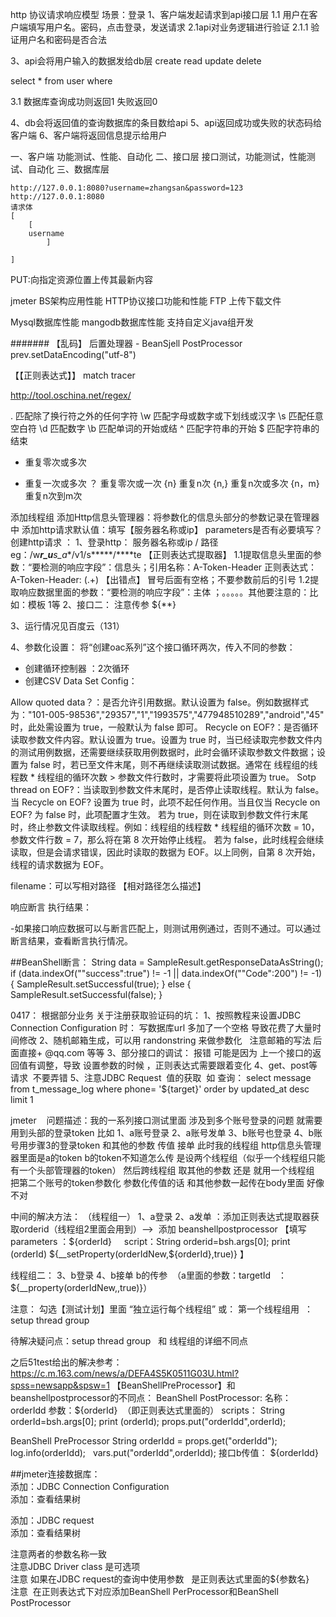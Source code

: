 http 协议请求响应模型
场景：登录
1、客户端发起请求到api接口层
   1.1 用户在客户端填写用户名。密码，点击登录，发送请求
   2.1api对业务逻辑进行验证
      2.1.1 验证用户名和密码是否合法
  
3、api会将用户输入的数据发给db层
create read  update  delete

select * from user where 

3.1 数据库查询成功则返回1 失败返回0

4、db会将返回值的查询数据库的条目数给api
5、api返回成功或失败的状态码给客户端
6、客户端将返回信息提示给用户

一、客户端
    功能测试、性能、自动化
二、接口层
    接口测试，功能测试，性能测试、自动化
三、数据库层
    
    http://127.0.0.1:8080?username=zhangsan&password=123
    http://127.0.0.1:8080
    请求体
    [
        [
        username
            ]
    
    ]
 
 PUT:向指定资源位置上传其最新内容
 
 jmeter
 BS架构应用性能
 HTTP协议接口功能和性能
 FTP 上传下载文件
 
 Mysql数据库性能
 mangodb数据库性能
 支持自定义java组开发
 
 
 
 
 
 #######
【乱码】
 后置处理器 - BeanSjell PostProcessor
 prev.setDataEncoding("utf-8")
 
 
 【【正则表达式】】
 match tracer
 
 http://tool.oschina.net/regex/
 
 .    匹配除了换行符之外的任何字符
 \w   匹配字母或数字或下划线或汉字
 \s   匹配任意空白符
 \d   匹配数字
 \b   匹配单词的开始或结
 ^    匹配字符串的开始
 $    匹配字符串的结束
 
 *    重复零次或多次
 +    重复一次或多次
 ？   重复零次或一次
 {n}  重复n次
 {n,} 重复n次或多次
 {n，m} 重复n次到m次
 
 
 添加线程组
 添加Http信息头管理器：将参数化的信息头部分的参数记录在管理器中
 添加http请求默认值：填写【服务器名称或ip】   parameters是否有必要填写？
 创建http请求 ：
 1、登录http： 服务器名称或ip  /  路径eg：/w***r_u**s_a**/v1/s*****/****te
     【正则表达式提取器】
     1.1提取信息头里面的参数：“要检测的响应字段”：信息头；引用名称：A-Token-Header  正则表达式：A-Token-Header: (.+)  【出错点】 冒号后面有空格；不要参数前后的引号
     1.2提取响应数据里面的参数：“要检测的响应字段”：主体 ；。。。。。其他要注意的：比如：模板  $1$等
2、接口二：
      注意传参 ${**}
      
3、运行情况见百度云（131）

4、参数化设置：
   将“创建oac系列”这个接口循环两次，传入不同的参数：
   - 创建循环控制器 ：2次循环
   - 创建CSV Data Set Config： 
   
   Allow quoted data？：是否允许引用数据。默认设置为 false。例如数据样式为："101-005-98536","29357","1","1993575","477948510289","android","45" 时，此处需设置为 true，一般默认为 false 即可。
   Recycle on EOF?：是否循环读取参数文件内容。默认设置为 true。设置为 true 时，当已经读取完参数文件内的测试用例数据，还需要继续获取用例数据时，此时会循环读取参数文件数据；设置为 false 时，若已至文件末尾，则不再继续读取测试数据。通常在 线程组的线程数 * 线程组的循环次数 > 参数文件行数时，才需要将此项设置为 true。
   Sotp thread on EOF?：当读取到参数文件末尾时，是否停止读取线程。默认为 false。当 Recycle on EOF?  设置为 true 时，此项不起任何作用。当且仅当 Recycle on EOF? 为 false 时，此项配置才生效。
                        若为 true，则在读取到参数文件行末尾时，终止参数文件读取线程。例如：线程组的线程数 * 线程组的循环次数 = 10，参数文件行数 = 7，那么将在第 8 次开始停止线程。
                        若为 false，此时线程会继续读取，但是会请求错误，因此时读取的数据为 EOF。以上同例，自第 8 次开始，线程的请求数据为 EOF。
   
 
 filename：可以写相对路径 【相对路径怎么描述】
 
 
 响应断言 执行结果：

   -如果接口响应数据可以与断言匹配上，则测试用例通过，否则不通过。可以通过断言结果，查看断言执行情况。
   
   
 ##BeanShell断言：
 String data = SampleResult.getResponseDataAsString();
if (data.indexOf("\"success\":true") != -1 || data.indexOf("\"Code\":200") != -1) {
    SampleResult.setSuccessful(true); 
}
else {
    SampleResult.setSuccessful(false); 
}




0417：
根据部分业务
关于注册获取验证码的坑：
1、按照教程来设置JDBC Connection Configuration 时： 写数据库url 多加了一个空格 导致花费了大量时间修改
2、随机邮箱生成，可以用 randonstring 来做参数化   注意邮箱的写法 后面直接+ @qq.com 等等
3、部分接口的调试： 报错 可能是因为 上一个接口的返回值有调整，导致 设置参数的时候 ，正则表达式需要跟着变化
4、get、post等请求  不要弄错
5、注意JDBC Request  值的获取  如 查询： select message from t_message_log where phone= '${target}' order by updated_at desc limit 1



jmeter    问题描述：我的一系列接口测试里面 涉及到多个账号登录的问题  就需要用到头部的登录token    比如 1、a账号登录   2、a账号发单    3、b账号也登录  4、b账号用步骤3的登录token 和其他的参数 传值       接单    此时我的线程组 http信息头管理器里面是a的token   b的token不知道怎么传  是设两个线程组（似乎一个线程组只能有一个头部管理器的token）   然后跨线程组   取其他的参数     还是    就用一个线程组  把第二个账号的token参数化    参数化传值的话   和其他参数一起传在body里面  好像不对


中间的解决方法：
（线程组一）
1、a登录
2、a发单 ：添加正则表达式提取器获取orderid（线程组2里面会用到）-->  添加 beanshellpostprocessor 【填写 parameters ：${orderId}      script：String orderid=bsh.args[0];
print (orderId)
${__setProperty(orderIdNew,${orderId},true)}   】

线程组二：
3、b登录
4、b接单 b的传参  （a里面的参数：targetId   ： ${__property(orderIdNew,,true)}）

注意：
勾选【测试计划】里面 “独立运行每个线程组”
或：
第一个线程组用  ：setup thread group

待解决疑问点：setup thread group   和  线程组的详细不同点

之后51test给出的解决参考：https://c.m.163.com/news/a/DEFA4S5K0511G03U.html?spss=newsapp&spsw=1
【BeanShellPreProcessor】和 beanshellpostprocessor的不同点：
BeanShell PostProcessor:
名称：orderIdd
参数：${orderId}  （即正则表达式里面的）
scripts：
   String orderId=bsh.args[0];
   print (orderId);
   props.put("orderIdd",orderId);
   
BeanShell PreProcessor
   String orderIdd = props.get("orderIdd");
   log.info(orderIdd);
   vars.put("orderIdd",orderIdd);
接口b传值：  ${orderIdd}
 
##jmeter连接数据库：  
添加：JDBC Connection Configuration  
添加：查看结果树  
 
添加：JDBC request  
添加：查看结果树  

注意两者的参数名称一致  
注意JDBC Driver class 是可选项  
注意 如果在JDBC request的查询中使用参数   是正则表达式里面的${参数名}  
注意  在正则表达式下对应添加BeanShell PerProcessor和BeanShell PostProcessor  
